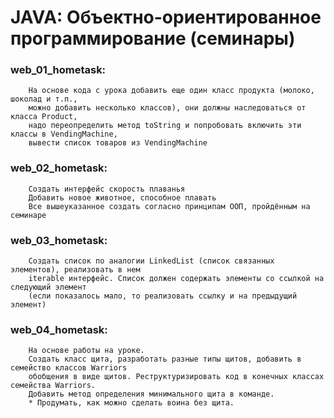 # JAVA: Объектно-ориентированное программирование (семинары)  

### web_01_hometask:
        На основе кода с урока добавить еще один класс продукта (молоко, шоколад и т.п.,  
        можно добавить несколько классов), они должны наследоваться от класса Product,  
        надо переопределить метод toString и попробовать включить эти классы в VendingMachine,  
        вывести список товаров из VendingMachine

### web_02_hometask:
        Создать интерфейс скорость плаванья  
        Добавить новое животное, способное плавать  
        Все вышеуказанное создать согласно принципам ООП, пройдённым на семинаре

### web_03_hometask:
        Создать список по аналогии LinkedList (список связанных элементов), реализовать в нем 
        iterable интерфейс. Список должен содержать элементы со ссылкой на следующий элемент 
        (если показалось мало, то реализовать ссылку и на предыдущий элемент)

### web_04_hometask: 
        На основе работы на уроке.
        Создать класс щита, разработать разные типы щитов, добавить в семейство классов Warriors
        обобщения в виде щитов. Реструктуризировать код в конечных классах семейства Warriors.
        Добавить метод определения минимального щита в команде.
        * Продумать, как можно сделать воина без щита.